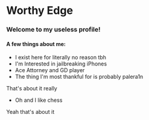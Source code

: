# Worthy Edge
### Welcome to my useless profile!
#### A few things about me:
- I exist here for literally no reason tbh
- I'm Interested in jailbreaking iPhones
- Ace Attorney and GD player
- The thing I'm most thankful for is probably palera1n

That's about it really<br>
- Oh and I like chess<br>

Yeah that's about it
